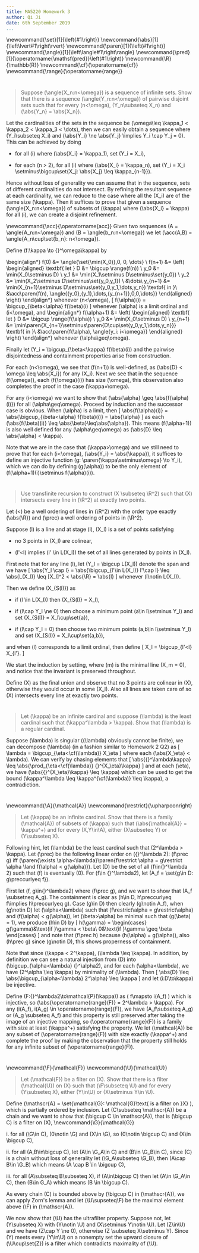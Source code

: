 ```yaml
---
title: MA5220 Homework 3
author: Qi Ji
date: 6th September 2019
...
```


\newcommand{\set}[1]{\left\{#1\right\}}
\newcommand{\abs}[1]{\left\lvert#1\right\rvert}
\newcommand{\paren}[1]{\left(#1\right)}
\newcommand{\angle}[1]{\left\langle#1\right\rangle}
\newcommand{\pred}[1]{\operatorname{\mathsf{pred}}\left(#1\right)}
\newcommand{\R}{\mathbb{R}}
\newcommand{\cf}{\operatorname{cf}}
\newcommand{\range}{\operatorname{range}}

#

> Suppose \(\angle{X_n:n<\omega}\) is a sequence of infinite sets.
> Show that there is a sequence \(\angle{Y_n:n<\omega}\) of pairwise disjoint
> sets such that for every \(n<\omega\), \(Y_n\subseteq X_n\) and \(\abs{Y_n} = \abs{X_n}\).

Let the cardinalities of the sets in the sequence be \(\omega\leq \kappa_1 < \kappa_2 < \kappa_3 < \dots\),
then we can easily obtain a sequence where \(Y_i\subseteq X_i\) and \(\abs{Y_i} \ne \abs{Y_j} \implies Y_i \cap Y_j = 0\).
This can be achieved by doing

* for all \(i\) where \(\abs{X_i} = \kappa_1\), set \(Y_i = X_i\),

* for each \(n > 2\), for all \(i\) where \(\abs{X_i} = \kappa_n\),
  set \(Y_i = X_i \setminus\bigcup\set{X_j: \abs{X_j} \leq \kappa_{n-1}}\).

Hence without loss of generality we can assume that in the sequence, sets of different cardinalities do not intersect.
By refining the resultant sequence at each cardinality,
we can reduce to the case where all the \(X_i\) are of the same size \(\kappa\).
Then it suffices to prove that given a sequence \(\angle{X_n:n<\omega}\) of subsets of \(\kappa\) where
\(\abs{X_i} = \kappa\) for all \(i\), we can create a disjoint refinement.

\newcommand{\acc}{\operatorname{acc}}
Given two sequences \(A = \angle{A_n:n<\omega}\) and \(B = \angle{b_n:n<\omega}\)
we let \(\acc(A,B) = \angle{A_n\cup\set{b_n}: n<\omega}\).

Define \(f:\kappa \to {}^\omega\kappa\) by

\begin{align*}
f(0) &= \angle{\set{\min(X_0)},0, 0, \dots} \\
f(n+1) &=
\left(
\begin{aligned}
\textbf{ let } D &= \bigcup \range(f(n)) \\
y_0 &= \min(X_0\setminus D) \\
y_1 &= \min(X_1\setminus D\setminus\set{y_0}) \\
y_2 &= \min(X_2\setminus D\setminus\set{y_0,y_1}) \\
&\dots\\
y_{n+1} &= \min(X_{n+1}\setminus D\setminus\set{y_0,y_1,\dots,y_n}) \textbf{ in }\\
 &\acc\paren{f(n), \angle{{y_0},{y_1},\dots,{y_{n+1}},0,0,\dots}}
\end{aligned}
\right)
\end{align*}
whenever \(n<\omega\),
\[ f(\alpha)(i) = \bigcup_{\beta<\alpha} f(\beta)(i) \]
whenever \(\alpha\) is a limit ordinal and \(i<\omega\), and
\begin{align*}
f(\alpha+1) &=
\left(
\begin{aligned}
\textbf{ let } D &= \bigcup \range(f(\alpha)) \\
y_0 &= \min(X_0\setminus D) \\
y_{n+1} &= \min\paren{X_{n+1}\setminus\paren{D\cup\set{y_0,y_1,\dots,y_n}}} \textbf{ in }\\
&\acc\paren{f(\alpha), \angle{y_i: i<\omega}}
\end{aligned}
\right)
\end{align*}
whenever \(\alpha\geq\omega\).

Finally let \(Y_i = \bigcup_{\beta<\kappa} f(\beta)(i)\) and the pairwise disjointedness and containment properties arise from construction.

For each \(n<\omega\), we see that \(f(n+1)\) is well-defined, as \(\abs{D} < \omega \leq \abs{X_i}\) for any \(X_i\).
Next we see that in the sequence \(f(\omega)\), each \(f(\omega)(i)\) has size \(\omega\),
this observation also completes the proof in the case \(\kappa=\omega\).

For any \(i<\omega\) we want to show that \(\abs{\alpha} \geq \abs{f(\alpha)(i)}\) for all \(\alpha\geq\omega\).
Proceed by induction and the successor case is obvious.
When \(\alpha\) is a limit, then
\[
\abs{f(\alpha)(i)} = \abs{\bigcup_{\beta<\alpha} f(\beta)(i)}
= \abs{\alpha}
\]
as each \(\abs{f(\beta)(i)} \leq \abs{\beta}\leq\abs{\alpha}\).
This means \(f(\alpha+1)\) is also well defined for any \(\alpha\geq\omega\) as \(\abs{D} \leq \abs{\alpha} < \kappa\).

Note that we are in the case that \(\kappa>\omega\) and we still need to prove that for each \(i<\omega\), \(\abs{Y_i} = \abs{\kappa}\),
it suffices to define an injective function \(g: \paren{\kappa\setminus\omega} \to Y_i\),
which we can do by defining \(g(\alpha)\) to be the only element of \(f(\alpha+1)(i)\setminus f(\alpha)(i)\).


#

> Use transfinite recursion to construct \(X \subseteq \R^2\) such that
> \(X\) intersects every line in \(\R^2\) at exactly two points.

Let \(<\) be a well ordering of lines in \(\R^2\) with the order type exactly \(\abs{\R}\)
and \(\prec\) a well ordering of points in \(\R^2\).

Suppose \(l\) is a line and at stage \(l\),
\(X_l\) is a set of points satisfying

* no 3 points in \(X_l\) are colinear,

* \(l'<l\) implies \(l' \in L(X_l)\) the set of all lines generated by points in \(X_l\).


First note that for any line \(l\), let \(Y_l = \bigcup L(X_l)\) denote the span
and we have
\[ \abs{Y_l \cap l} = \abs{\bigcup_{l'\in L(X_l)} l'\cap l} \leq \abs{L(X_l)}
\leq [X_l]^2 < \abs{\R} = \abs{l} \]
whenever \(l\notin L(X_l)\).

Then we define \(X_{S(l)}\) as

* if \(l \in L(X_l)\) then \(X_{S(l)} = X_l\),

* if \(l\cap Y_l \ne 0\) then choose a minimum point \(a\in l\setminus Y_l\) and set \(X_{S(l)} = X_l\cup\set{a}\),

* if \(l\cap Y_l = 0\) then choose two minimum points \(a,b\in l\setminus Y_l\) and set \(X_{S(l)} = X_l\cup\set{a,b}\),

and when \(l\) corresponds to a limit ordinal, then define
\[ X_l = \bigcup_{l'<l} X_{l'}. \]

We start the induction by setting, where \(m\) is the minimal line \(X_m = 0\),
and notice that the invariant is preserved throughout.

Define \(X\) as the final union and observe that no 3 points are colinear in \(X\),
otherwise they would occur in some \(X_l\).
Also all lines are taken care of so \(X\) intersects every line at exactly two points.

#

> Let \(\kappa\) be an infinite cardinal and suppose \(\lambda\) is
> the least cardinal such that \(\kappa^\lambda > \kappa\).
> Show that \(\lambda\) is a regular cardinal.

Suppose \(\lambda\) is singular (\(\lambda\) obviously cannot be finite),
we can decompose \(\lambda\) (in a fashion similar to Homework 2 Q2\) as
\[ \lambda = \bigcup_{\eta<\cf(\lambda)} X_\eta \]
where each \(\abs{X_\eta} < \lambda\).
We can verify by chasing elements that
\[ \abs{{}^\lambda\kappa} \leq \abs{\prod_{\eta<\cf(\lambda)} {}^{X_\eta}\kappa} \]
and at each \(\eta\), we have \(\abs{{}^{X_\eta}\kappa} \leq \kappa\)
which can be used to get the bound \(\kappa^\lambda \leq \kappa^{\cf(\lambda)} \leq \kappa\),
a contradiction.

#

\newcommand{\A}{\mathcal{A}}
\newcommand{\restrict}{\upharpoonright}
> Let \(\kappa\) be an infinite cardinal.
> Show that there is a family \(\mathcal{A}\) of subsets of \(\kappa\) such that
> \(\abs{\mathcal{A}} = \kappa^+\) and
> for every \(X,Y\in\A\), either \(X\subseteq Y\) or \(Y\subseteq X\).

Following hint, let \(\lambda\) be the least cardinal such that \(2^\lambda > \kappa\).
Let \(\prec\) be the following linear order on \({}^\lambda 2\):
\(f\prec g\) iff \(\paren{\exists \alpha<\lambda}\paren{f\restrict \alpha = g\restrict \alpha \land f(\alpha) < g(\alpha)}\).
Let \(D\) be the set of all \(f\in{}^\lambda 2\) such that \(f\) is eventually \(0\).
For \(f\in {}^\lambda2\), let \(A_f = \set{g\in D: g\preccurlyeq f}\).

First let \(f, g\in{}^\lambda2\) where \(f\prec g\), and we want to show that \(A_f \subsetneq A_g\).
The containment is clear as \(h\in D, h\preccurlyeq f\implies h\preccurlyeq g\).
Case \(g\in D\) then clearly \(g\notin A_f\),
when \(g\notin D\) let \(\alpha<\lambda\) such that \(f\restrict\alpha = g\restrict\alpha\) and \(f(\alpha) < g(\alpha)\),
let \(\beta>\alpha\) be minimal such that \(g(\beta) = 1\), we produce \(h\in D\) by
\[
h(\gamma) = \begin{cases}
g(\gamma)&\text{if }\gamma < \beta\\
0&\text{if }\gamma \geq \beta
\end{cases}
\]
and note that \(f\prec h\) because \(h(\alpha) = g(\alpha)\), also \(h\prec g\) since \(g\notin D\),
this shows properness of containment.

Note that since \(\kappa < 2^\kappa\), \(\lambda \leq \kappa\).
In addition, by definition we can see a natural injection from \(D\) into \(\bigcup_{\alpha<\lambda} {}^\alpha2\),
and for each \(\alpha<\lambda\), we have \(2^\alpha \leq \kappa\) by minimality of \(\lambda\).
Then \[ \abs{D} \leq \abs{\bigcup_{\alpha<\lambda} 2^\alpha} \leq \kappa \]
and let \(i:D\to\kappa\) be injective.

Define \(F:{}^\lambda2\to\mathcal{P}(\kappa)\) as \( f\mapsto i(A_f) \) which is injective, so \(\abs{\operatorname{range}(F)} = 2^\lambda > \kappa\).
For any \(i(A_f), i(A_g) \in \operatorname{range}(F)\), we have \(A_f\subseteq A_g\) or \(A_g \subseteq A_f\) and this property is still preserved after taking the image of an injective mapping,
so \(\operatorname{range}(F)\) is a family with size at least \(\kappa^+\) satisfying the property.
We let \(\mathcal{A}\) be any subset of \(\operatorname{range}(F)\) with size exactly \(\kappa^+\) and complete the proof by making the observation that
the property still holds for any infinite subset of \(\operatorname{range}(F)\).

#

\newcommand{\F}{\mathcal{F}}
\newcommand{\U}{\mathcal{U}}
> Let \(\mathcal{F}\) be a filter on \(X\). Show that
> there is a filter \(\mathcal{U}\) on \(X\) such that \(\F\subseteq \U\) and
> for every \(Y\subseteq X\), either \(Y\in\U\) or \(X\setminus Y\in \U\).

Define
\(\mathscr{A} = \set{\mathcal{G}: \mathcal{G}\text{ is a filter on }X} \),
which is partially ordered by inclusion.
Let \(C\subseteq \mathscr{A}\) be a chain and we want to show that \(\bigcup C \in \mathscr{A}\),
that is \(\bigcup C\) is a filter on \(X\),
\newcommand{\G}{\mathcal{G}}

i. for all \(\G\in C\), \(0\notin \G\) and \(X\in \G\), so \(0\notin \bigcup C\) and \(X\in \bigcup C\),

ii. for all \(A,B\in\bigcup C\), let \(A\in \G_A\in C\) and \(B\in \G_B\in C\), since \(C\) is a chain without loss of generality
let \(\G_A\subseteq \G_B\), then \(A\cap B\in \G_B\) which means \(A \cap B \in \bigcup C\),

iii. for all \(A\subseteq B\subseteq X\), if \(A\in\bigcup C\) then let \(A\in \G_A\in C\), then \(B\in G_A\) which means \(B \in \bigcup C\).

As every chain \(C\) is bounded above by \(\bigcup C\) in \(\mathscr{A}\),
we can apply Zorn's lemma and let \(\U\supseteq\F\) be the maximal element above \(\F\) in \(\mathscr{A}\).

We now show that \(\U\) has the ultrafilter property.
Suppose not, let \(Y\subseteq X\) with \(Y\notin \U\) and \(X\setminus Y\notin \U\).
Let \(Z\in\U\) and we have \(Z\cap Y \ne 0\), otherwise \(Z \subseteq X\setminus Y\).
Since \(Y\) meets every \(Y\in\U\) on a nonempty set the upward closure of \(\U\cup\set{Z}\) is a filter which contradicts
maximality of \(\U\).
